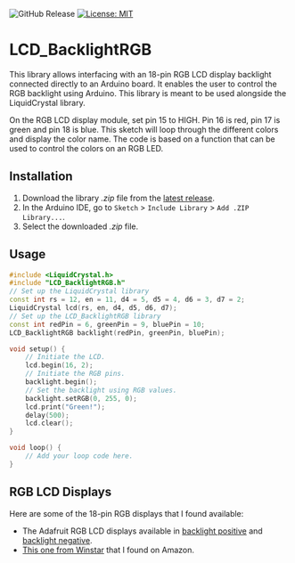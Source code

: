 ![GitHub Release](https://img.shields.io/github/v/release/felixthecat8a/LCD_BacklightRGB)
[![License: MIT](https://img.shields.io/github/license/felixthecat8a/LCD_BacklightRGB)](https://opensource.org/licenses/MIT)

# LCD_BacklightRGB

This library allows interfacing with an 18-pin RGB LCD display backlight connected directly to an Arduino board. It enables the user to control the RGB backlight using Arduino. This library is meant to be used alongside the LiquidCrystal library.

On the RGB LCD display module, set pin 15 to HIGH. Pin 16 is red, pin 17 is green and pin 18 is blue. This sketch will loop through the different colors and display the color name. The code is based on a function that can be used to control the colors on an RGB LED.

## Installation

1. Download the library *.zip* file from the [latest release](https://github.com/felixthecat8a/LCD_BacklightRGB/releases/latest/).
2. In the Arduino IDE, go to `Sketch` > `Include Library` > `Add .ZIP Library...`.
3. Select the downloaded *.zip* file.

## Usage

```cpp
#include <LiquidCrystal.h>
#include "LCD_BacklightRGB.h"
// Set up the LiquidCrystal library
const int rs = 12, en = 11, d4 = 5, d5 = 4, d6 = 3, d7 = 2;
LiquidCrystal lcd(rs, en, d4, d5, d6, d7);
// Set up the LCD_BacklightRGB library
const int redPin = 6, greenPin = 9, bluePin = 10;
LCD_BacklightRGB backlight(redPin, greenPin, bluePin);

void setup() {
    // Initiate the LCD.
    lcd.begin(16, 2);
    // Initiate the RGB pins.
    backlight.begin();
    // Set the backlight using RGB values.
    backlight.setRGB(0, 255, 0);
    lcd.print("Green!");
    delay(500);
    lcd.clear();
}

void loop() {
    // Add your loop code here.
}
```
## RGB LCD Displays

Here are some of the 18-pin RGB displays that I found available:
* The Adafruit RGB LCD displays available in  [backlight positive](https://www.adafruit.com/product/398) and [backlight negative](https://www.adafruit.com/product/399).
* [This one from Winstar](https://www.amazon.com/Character-Negative-Backlight-Arduino-projects/dp/B00CRSF37I) that I found on Amazon.